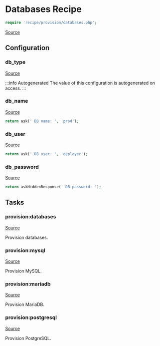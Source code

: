 <!-- DO NOT EDIT THIS FILE! -->
<!-- Instead edit recipe/provision/databases.php -->
<!-- Then run bin/docgen -->

# Databases Recipe

```php
require 'recipe/provision/databases.php';
```

[Source](/recipe/provision/databases.php)


## Configuration
### db_type
[Source](https://github.com/deployphp/deployer/blob/master/recipe/provision/databases.php#L5)


:::info Autogenerated
The value of this configuration is autogenerated on access.
:::




### db_name
[Source](https://github.com/deployphp/deployer/blob/master/recipe/provision/databases.php#L15)



```php title="Default value"
return ask(' DB name: ', 'prod');
```


### db_user
[Source](https://github.com/deployphp/deployer/blob/master/recipe/provision/databases.php#L19)



```php title="Default value"
return ask(' DB user: ', 'deployer');
```


### db_password
[Source](https://github.com/deployphp/deployer/blob/master/recipe/provision/databases.php#L23)



```php title="Default value"
return askHiddenResponse(' DB password: ');
```



## Tasks

### provision:databases
[Source](https://github.com/deployphp/deployer/blob/master/recipe/provision/databases.php#L28)

Provision databases.




### provision:mysql
[Source](https://github.com/deployphp/deployer/blob/master/recipe/provision/databases.php#L38)

Provision MySQL.




### provision:mariadb
[Source](https://github.com/deployphp/deployer/blob/master/recipe/provision/databases.php#L49)

Provision MariaDB.




### provision:postgresql
[Source](https://github.com/deployphp/deployer/blob/master/recipe/provision/databases.php#L60)

Provision PostgreSQL.




